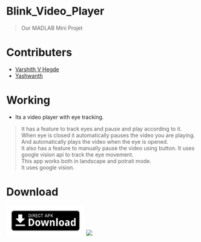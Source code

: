 # Blink_Video_Player
> Our MADLAB Mini Projet
# Contributers  
- [Varshith V Hegde](https://github.com/Varshithvhegde)
- [Yashwanth](https://github.com/yashu3701)

# Working
- Its a video player with eye tracking. 
> It has a feature to track eyes and pause and play according to it.  
> When eye is closed it automatically pauses the video you are playing.  
> And automatically plays the video when the eye is opened.  
> It also has a feature to manually pause the video using button. 
> It uses google vision api to track the eye movement.  
> This app works both in landscape and potrait mode.  
> It uses google vision. 

# Download
[<img src="https://raw.githubusercontent.com/Varshithvhegde/Scan_Me/master/direct-apk-download.png"
      alt="Direct apk download"
      height="80">](https://github.com/Varshithvhegde/Blink_Video_Player/releases/download/v1.2.0/app-debug.apk) 
<img src="https://img.shields.io/github/downloads/Varshithvhegde/Blink_Video_Player/total" width="100dp"/>
